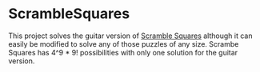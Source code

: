 # ScrambleSquares
This project solves the guitar version of [Scramble Squares](http://www.b-dazzle.com/scramble.asp) although it can easily be 
modified to solve any of those puzzles of any size. Scrambe Squares has 4^9 * 9! possibilities with only one solution 
for the guitar version. 
